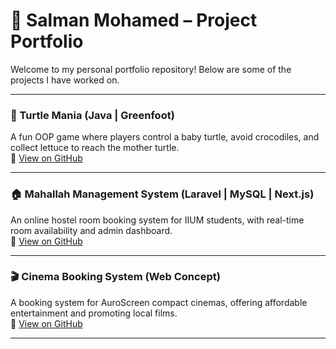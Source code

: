 # 📁 Salman Mohamed – Project Portfolio

Welcome to my personal portfolio repository! Below are some of the projects I have worked on.

---

### 🐢 Turtle Mania (Java | Greenfoot)  
A fun OOP game where players control a baby turtle, avoid crocodiles, and collect lettuce to reach the mother turtle.  
🔗 [View on GitHub](https://github.com/salman-mo7/TurtleMania)

---

### 🏠 Mahallah Management System (Laravel | MySQL | Next.js)  
An online hostel room booking system for IIUM students, with real-time room availability and admin dashboard.  
🔗 [View on GitHub](https://github.com/salman-mo7/Mahallah-Management-System)

---

### 🎬 Cinema Booking System (Web Concept)  
A booking system for AuroScreen compact cinemas, offering affordable entertainment and promoting local films.  
🔗 [View on GitHub](https://github.com/salman-mo7/Cinema-Booking-System)

---
